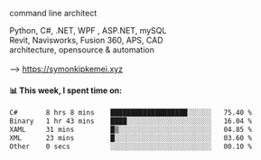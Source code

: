 command line architect

Python, C#, .NET, WPF , ASP.NET, mySQL <br>
Revit, Navisworks, Fusion 360, APS, CAD <br>
architecture, opensource & automation<br>
<br>
--> https://symonkipkemei.xyz

#### 📊 This week, I spent time on:
<!--START_SECTION:waka-->

```txt
C#       8 hrs 8 mins    ███████████████████░░░░░░   75.40 %
Binary   1 hr 43 mins    ████░░░░░░░░░░░░░░░░░░░░░   16.04 %
XAML     31 mins         █▒░░░░░░░░░░░░░░░░░░░░░░░   04.85 %
XML      23 mins         █░░░░░░░░░░░░░░░░░░░░░░░░   03.60 %
Other    0 secs          ░░░░░░░░░░░░░░░░░░░░░░░░░   00.10 %
```

<!--END_SECTION:waka-->
